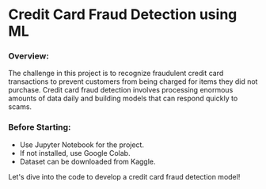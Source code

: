 # Credit Card Fraud Detection using ML

### Overview:
The challenge in this project is to recognize fraudulent credit card transactions to prevent customers from being charged for items they did not purchase. Credit card fraud detection involves processing enormous amounts of data daily and building models that can respond quickly to scams. 

### Before Starting:
- Use Jupyter Notebook for the project.
- If not installed, use Google Colab.
- Dataset can be downloaded from Kaggle.

Let's dive into the code to develop a credit card fraud detection model!
